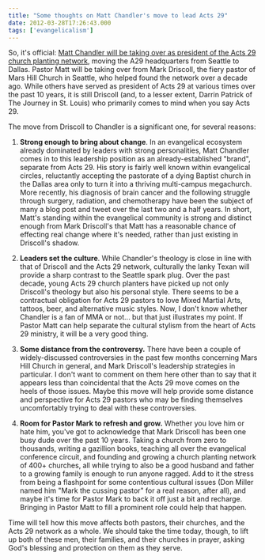 ```yaml
---
title: "Some thoughts on Matt Chandler's move to lead Acts 29"
date: 2012-03-28T17:26:43.000
tags: ['evangelicalism']
---
```


So, it's official: [Matt Chandler will be taking over as president of the Acts 29 church planting network](http://www.acts29network.org/acts-29-blog/a-note-on-some-transitions/), moving the A29 headquarters from Seattle to Dallas. Pastor Matt will be taking over from Mark Driscoll, the fiery pastor of Mars Hill Church in Seattle, who helped found the network over a decade ago. While others have served as president of Acts 29 at various times over the past 10 years, it is still Driscoll (and, to a lesser extent, Darrin Patrick of The Journey in St. Louis) who primarily comes to mind when you say Acts 29.

The move from Driscoll to Chandler is a significant one, for several reasons:

1. **Strong enough to bring about change**. In an evangelical ecosystem already dominated by leaders with strong personalities, Matt Chandler comes in to this leadership position as an already-established "brand", separate from Acts 29. His story is fairly well known within evangelical circles, reluctantly accepting the pastorate of a dying Baptist church in the Dallas area only to turn it into a thriving multi-campus megachurch. More recently, his diagnosis of brain cancer and the following struggle through surgery, radiation, and chemotherapy have been the subject of many a blog post and tweet over the last two and a half years. In short, Matt's standing within the evangelical community is strong and distinct enough from Mark Driscoll's that Matt has a reasonable chance of effecting real change where it's needed, rather than just existing in Driscoll's shadow.

2. **Leaders set the culture**. While Chandler's theology is close in line with that of Driscoll and the Acts 29 network, culturally the lanky Texan will provide a sharp contrast to the Seattle spark plug. Over the past decade, young Acts 29 church planters have picked up not only Driscoll's theology but also his personal style. There seems to be a contractual obligation for Acts 29 pastors to love Mixed Martial Arts, tattoos, beer, and alternative music styles. Now, I don't know whether Chandler is a fan of MMA or not... but that just illustrates my point. If Pastor Matt can help separate the cultural stylism from the heart of Acts 29 ministry, it will be a very good thing.

3. **Some distance from the controversy.** There have been a couple of widely-discussed controversies in the past few months concerning Mars Hill Church in general, and Mark Driscoll's leadership strategies in particular. I don't want to comment on them here other than to say that it appears less than coincidental that the Acts 29 move comes on the heels of those issues. Maybe this move will help provide some distance and perspective for Acts 29 pastors who may be finding themselves uncomfortably trying to deal with these controversies.

4. **Room for Pastor Mark to refresh and grow.** Whether you love him or hate him, you've got to acknowledge that Mark Driscoll has been one busy dude over the past 10 years. Taking a church from zero to thousands, writing a gazillion books, teaching all over the evangelical conference circuit, and founding and growing a church planting network of 400+ churches, all while trying to also be a good husband and father to a growing family is enough to run anyone ragged. Add to it the stress from being a flashpoint for some contentious cultural issues (Don Miller named him "Mark the cussing pastor" for a real reason, after all), and maybe it's time for Pastor Mark to back it off just a bit and recharge. Bringing in Pastor Matt to fill a prominent role could help that happen.

Time will tell how this move affects both pastors, their churches, and the Acts 29 network as a whole. We should take the time today, though, to lift up both of these men, their families, and their churches in prayer, asking God's blessing and protection on them as they serve.
